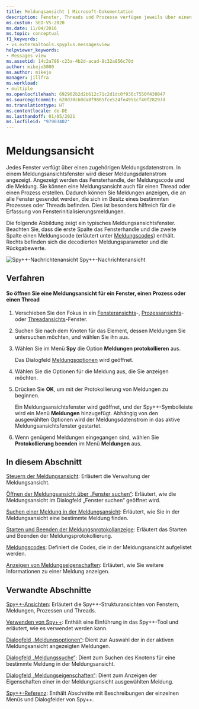 ```yaml
---
title: Meldungsansicht | Microsoft-Dokumentation
description: Fenster, Threads und Prozesse verfügen jeweils über einen zugeordneten Nachrichtendatenstrom, der in einem Meldungsansichtsfenster angezeigt werden kann. Es wird beschrieben, wie Sie eine Meldungsansicht öffnen und steuern.
ms.custom: SEO-VS-2020
ms.date: 11/04/2016
ms.topic: conceptual
f1_keywords:
- vs.externaltools.spyplus.messagesview
helpviewer_keywords:
- Messages view
ms.assetid: 14c2a786-c23a-4b2d-acad-8c32a856c70d
author: mikejo5000
ms.author: mikejo
manager: jillfra
ms.workload:
- multiple
ms.openlocfilehash: 692902b2d2b612c71c2d1dc0f936c7550f430847
ms.sourcegitcommit: 620d30c60da8f9805fce524fe4951cf40f28297d
ms.translationtype: HT
ms.contentlocale: de-DE
ms.lasthandoff: 01/05/2021
ms.locfileid: "97903402"
---
```

# <a name="messages-view"></a>Meldungsansicht
Jedes Fenster verfügt über einen zugehörigen Meldungsdatenstrom. In einem Meldungsansichtsfenster wird dieser Meldungsdatenstrom angezeigt. Angezeigt werden das Fensterhandle, der Meldungscode und die Meldung. Sie können eine Meldungsansicht auch für einen Thread oder einen Prozess erstellen. Dadurch können Sie Meldungen anzeigen, die an alle Fenster gesendet werden, die sich im Besitz eines bestimmten Prozesses oder Threads befinden. Dies ist besonders hilfreich für die Erfassung von Fensterinitialisierungsmeldungen.

 Die folgende Abbildung zeigt ein typisches Meldungsansichtsfenster. Beachten Sie, dass die erste Spalte das Fensterhandle und die zweite Spalte einen Meldungscode (erläutert unter [Meldungscodes](../debugger/message-codes.md)) enthält. Rechts befinden sich die decodierten Meldungsparameter und die Rückgabewerte.

 ![Spy&#43;&#43;-Nachrichtenansicht](../debugger/media/spy--_messagesview.png "Spy++_MessagesView") Spy++-Nachrichtenansicht

## <a name="procedures"></a>Verfahren

#### <a name="to-open-a-messages-view-for-a-window-process-or-thread"></a>So öffnen Sie eine Meldungsansicht für ein Fenster, einen Prozess oder einen Thread

1. Verschieben Sie den Fokus in ein [Fensteransichts](../debugger/windows-view.md)-, [Prozessansichts](../debugger/processes-view.md)- oder [Threadansichts](../debugger/threads-view.md)-Fenster.

2. Suchen Sie nach dem Knoten für das Element, dessen Meldungen Sie untersuchen möchten, und wählen Sie ihn aus.

3. Wählen Sie im Menü **Spy** die Option **Meldungen protokollieren** aus.

     Das Dialogfeld [Meldungsoptionen](../debugger/message-options-dialog-box.md) wird geöffnet.

4. Wählen Sie die Optionen für die Meldung aus, die Sie anzeigen möchten.

5. Drücken Sie **OK**, um mit der Protokollierung von Meldungen zu beginnen.

     Ein Meldungsansichtsfenster wird geöffnet, und der Spy++-Symbolleiste wird ein Menü **Meldungen** hinzugefügt. Abhängig von den ausgewählten Optionen wird der Meldungsdatenstrom in das aktive Meldungsansichtsfenster gestartet.

6. Wenn genügend Meldungen eingegangen sind, wählen Sie **Protokollierung beenden** im Menü **Meldungen** aus.

## <a name="in-this-section"></a>In diesem Abschnitt
 [Steuern der Meldungsansicht](../debugger/how-to-control-messages-view.md): Erläutert die Verwaltung der Meldungsansicht.

 [Öffnen der Meldungsansicht über „Fenster suchen“](../debugger/how-to-open-messages-view-from-find-window.md): Erläutert, wie die Meldungsansicht im Dialogfeld „Fenster suchen“ geöffnet wird.

 [Suchen einer Meldung in der Meldungsansicht](../debugger/how-to-search-for-a-message-in-messages-view.md): Erläutert, wie Sie in der Meldungsansicht eine bestimmte Meldung finden.

 [Starten und Beenden der Meldungsprotokollanzeige](../debugger/how-to-start-and-stop-the-message-log-display.md): Erläutert das Starten und Beenden der Meldungsprotokollierung.

 [Meldungscodes](../debugger/message-codes.md): Definiert die Codes, die in der Meldungsansicht aufgelistet werden.

 [Anzeigen von Meldungseigenschaften](../debugger/how-to-display-message-properties.md): Erläutert, wie Sie weitere Informationen zu einer Meldung anzeigen.

## <a name="related-sections"></a>Verwandte Abschnitte
 [Spy++-Ansichten](../debugger/spy-increment-views.md): Erläutert die Spy++-Strukturansichten von Fenstern, Meldungen, Prozessen und Threads.

 [Verwenden von Spy++](../debugger/using-spy-increment.md): Enthält eine Einführung in das Spy++-Tool und erläutert, wie es verwendet werden kann.

 [Dialogfeld „Meldungsoptionen“](../debugger/message-options-dialog-box.md): Dient zur Auswahl der in der aktiven Meldungsansicht angezeigten Meldungen.

 [Dialogfeld „Meldungssuche“](../debugger/message-search-dialog-box.md): Dient zum Suchen des Knotens für eine bestimmte Meldung in der Meldungsansicht.

 [Dialogfeld „Meldungseigenschaften“](../debugger/message-properties-dialog-box.md): Dient zum Anzeigen der Eigenschaften einer in der Meldungsansicht ausgewählten Meldung.

 [Spy++-Referenz](../debugger/spy-increment-reference.md): Enthält Abschnitte mit Beschreibungen der einzelnen Menüs und Dialogfelder von Spy++.